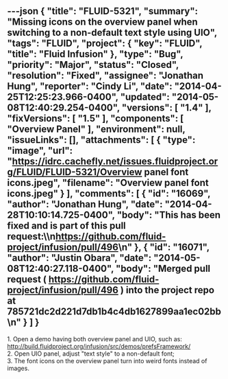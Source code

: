 ---json
{
  "title": "FLUID-5321",
  "summary": "Missing icons on the overview panel when switching to a non-default text style using UIO",
  "tags": "FLUID",
  "project": {
    "key": "FLUID",
    "title": "Fluid Infusion"
  },
  "type": "Bug",
  "priority": "Major",
  "status": "Closed",
  "resolution": "Fixed",
  "assignee": "Jonathan Hung",
  "reporter": "Cindy Li",
  "date": "2014-04-25T12:25:23.966-0400",
  "updated": "2014-05-08T12:40:29.254-0400",
  "versions": [
    "1.4"
  ],
  "fixVersions": [
    "1.5"
  ],
  "components": [
    "Overview Panel"
  ],
  "environment": null,
  "issueLinks": [],
  "attachments": [
    {
      "type": "image",
      "url": "https://idrc.cachefly.net/issues.fluidproject.org/FLUID/FLUID-5321/Overview panel font icons.jpeg",
      "filename": "Overview panel font icons.jpeg"
    }
  ],
  "comments": [
    {
      "id": "16069",
      "author": "Jonathan Hung",
      "date": "2014-04-28T10:10:14.725-0400",
      "body": "This has been fixed and is part of this pull request:\\\n<https://github.com/fluid-project/infusion/pull/496>\n"
    },
    {
      "id": "16071",
      "author": "Justin Obara",
      "date": "2014-05-08T12:40:27.118-0400",
      "body": "Merged pull request ( <https://github.com/fluid-project/infusion/pull/496> ) into the project repo at 785721dc2d221d7db1b4c4db1627899aa1ec02bb\n"
    }
  ]
}
---
1\. Open a demo having both overview panel and UIO, such as: <http://build.fluidproject.org/infusion/src/demos/prefsFramework/>\
2\. Open UIO panel, adjust "text style" to a non-default font;\
3\. The font icons on the overview panel turn into weird fonts instead of images.

        